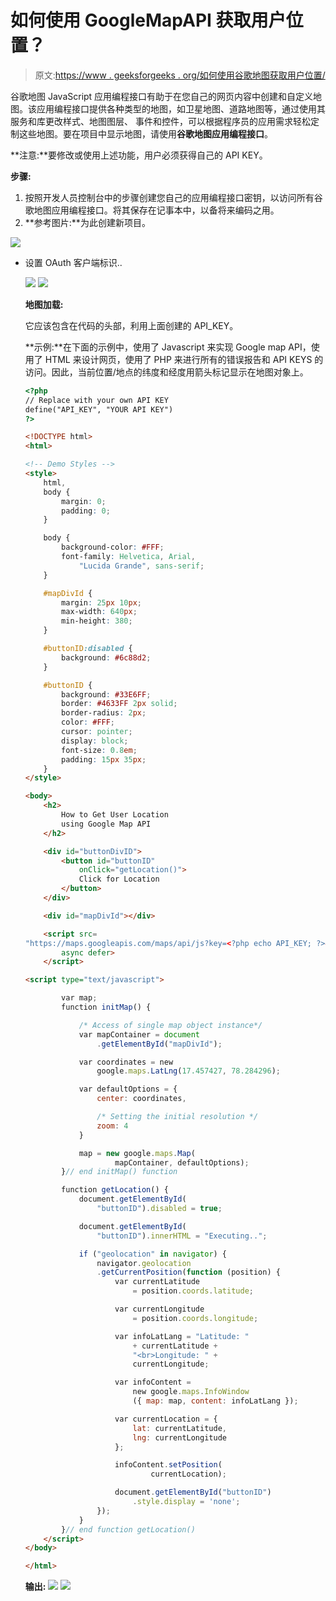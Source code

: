 # 如何使用 GoogleMapAPI 获取用户位置？

> 原文:[https://www . geeksforgeeks . org/如何使用谷歌地图获取用户位置/](https://www.geeksforgeeks.org/how-to-get-user-location-using-googlemapapi/)

谷歌地图 JavaScript 应用编程接口有助于在您自己的网页内容中创建和自定义地图。该应用编程接口提供各种类型的地图，如卫星地图、道路地图等，通过使用其服务和库更改样式、地图图层、
事件和控件，可以根据程序员的应用需求轻松定制这些地图。要在项目中显示地图，请使用**谷歌地图应用编程接口**。

**注意:**要修改或使用上述功能，用户必须获得自己的 API KEY。

**步骤:**

1.  按照开发人员控制台中的步骤创建您自己的应用编程接口密钥，以访问所有谷歌地图应用编程接口。将其保存在记事本中，以备将来编码之用。
2.  **参考图片:**为此创建新项目。

![](img/ed80fb3755f23a5f205df9af91c52895.png)

*   设置 OAuth 客户端标识..

    ![](img/4a794acd76ffb20f410a4b35ea6acefd.png)
    ![](img/10f3fa5217f6c3f9dc07769873851693.png)

    **地图加载:**

    它应该包含在代码的头部，利用上面创建的 API_KEY。

    **示例:**在下面的示例中，使用了 Javascript 来实现 Google map API，使用了 HTML 来设计网页，使用了 PHP 来进行所有的错误报告和 API KEYS 的访问。因此，当前位置/地点的纬度和经度用箭头标记显示在地图对象上。

    ```html
    <?php
    // Replace with your own API KEY
    define("API_KEY", "YOUR API KEY") 
    ?>

    <!DOCTYPE html>
    <html>

    <!-- Demo Styles -->
    <style>
        html,
        body {
            margin: 0;
            padding: 0;
        }

        body {
            background-color: #FFF;
            font-family: Helvetica, Arial,
                "Lucida Grande", sans-serif;
        }

        #mapDivId {
            margin: 25px 10px;
            max-width: 640px;
            min-height: 380;
        }

        #buttonID:disabled {
            background: #6c88d2;
        }

        #buttonID {
            background: #33E6FF;
            border: #4633FF 2px solid;
            border-radius: 2px;
            color: #FFF;
            cursor: pointer;
            display: block;
            font-size: 0.8em;
            padding: 15px 35px;
        }
    </style>

    <body>
        <h2>
            How to Get User Location 
            using Google Map API
        </h2>

        <div id="buttonDivID">
            <button id="buttonID" 
                onClick="getLocation()">
                Click for Location
            </button>
        </div>

        <div id="mapDivId"></div>

        <script src=
    "https://maps.googleapis.com/maps/api/js?key=<?php echo API_KEY; ?>&callback=initMap"
            async defer>
        </script>

    <script type="text/javascript">

            var map;
            function initMap() {

                /* Access of single map object instance*/
                var mapContainer = document
                    .getElementById("mapDivId");

                var coordinates = new 
                    google.maps.LatLng(17.457427, 78.284296);

                var defaultOptions = {
                    center: coordinates,

                    /* Setting the initial resolution */
                    zoom: 4
                }

                map = new google.maps.Map(
                        mapContainer, defaultOptions);
            }// end initMap() function

            function getLocation() {
                document.getElementById(
                    "buttonID").disabled = true;

                document.getElementById(
                    "buttonID").innerHTML = "Executing..";

                if ("geolocation" in navigator) {
                    navigator.geolocation
                    .getCurrentPosition(function (position) {
                        var currentLatitude 
                            = position.coords.latitude;

                        var currentLongitude 
                            = position.coords.longitude;

                        var infoLatLang = "Latitude: " 
                            + currentLatitude +
                            "<br>Longitude: " + 
                            currentLongitude;

                        var infoContent = 
                            new google.maps.InfoWindow
                            ({ map: map, content: infoLatLang });

                        var currentLocation = {
                            lat: currentLatitude,
                            lng: currentLongitude
                        };

                        infoContent.setPosition(
                                currentLocation);

                        document.getElementById("buttonID")
                            .style.display = 'none';
                    });
                }
            }// end function getLocation()
        </script>
    </body>

    </html>
    ```

    **输出:**
    ![](img/27721b1eb628161758fa5ecbe0d30ea3.png)
    ![](img/351a7f44179fcd226cfa89672b767a2c.png)